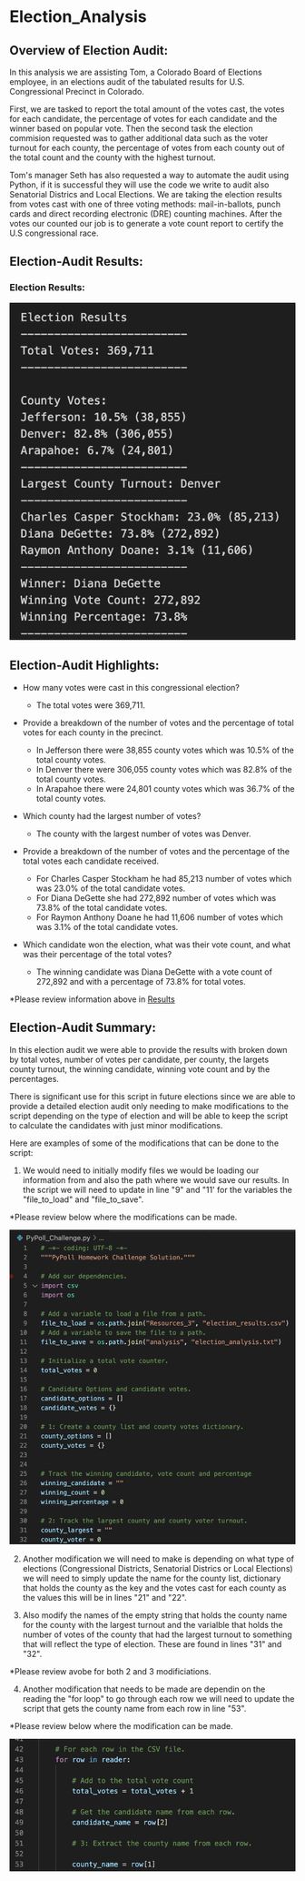 # Election_Analysis


## Overview of Election Audit:

In this analysis we are assisting Tom, a Colorado Board of Elections employee, in an elections audit of the tabulated results for U.S. Congressional Precinct in Colorado. 

First, we are tasked to report the total amount of the votes cast, the votes for each candidate, the percentage of votes for each candidate and the winner based on popular vote. Then the second task the election commision requested was to gather additional data such as the voter turnout for each county, the percentage of votes from each county out of the total count and the county with the highest turnout.

Tom's manager Seth has also requested a way to automate the audit using Python, if it is successful they will use the code we write to audit also Senatorial Districs and Local Elections. We are taking the election results from votes cast with one of three voting methods: mail-in-ballots, punch cards and direct recording electronic (DRE) counting machines. After the votes our counted our job is to generate a vote count report to certify the U.S congressional race. 


## Election-Audit Results:

### Election Results: 

![Election_Results](https://github.com/Lesliec87/Election_Analysis/blob/main/Resources_3/Election_Results.png)

## Election-Audit Highlights:

- How many votes were cast in this congressional election?
  - The total votes were 369,711.
  
- Provide a breakdown of the number of votes and the percentage of total votes for each county in the precinct.
   - In Jefferson there were 38,855 county votes which was 10.5% of the total county votes.
   - In Denver there were 306,055 county votes which was 82.8% of the total county votes.
   - In Arapahoe there were 24,801 county votes which was 36.7% of the total county votes.
   
- Which county had the largest number of votes?
   - The county with the largest number of votes was Denver.
   
- Provide a breakdown of the number of votes and the percentage of the total votes each candidate received.
   - For Charles Casper Stockham he had 85,213 number of votes which was 23.0% of the total candidate votes.
   - For Diana DeGette she had 272,892 number of votes which was 73.8% of the total candidate votes.
   - For Raymon Anthony Doane he had 11,606 number of votes which was 3.1% of the total candidate votes.
   
- Which candidate won the election, what was their vote count, and what was their percentage of the total votes?
  - The winning candidate was Diana DeGette with a vote count of 272,892 and with a percentage of 73.8% for total votes.

 *Please review information above in [Results](#Election_Results)

## Election-Audit Summary: 

In this election audit we were able to provide the results with broken down by total votes, number of votes per candidate, per county, the largets county turnout, the winning candidate, winning vote count and by the percentages.

There is significant use for this script in future elections since we are able to provide a detailed election audit only needing to make modifications to the script depending on the type of election and will be able to keep the script to calculate the candidates with just minor modifications. 

Here are examples of some of the modifications that can be done to the script: 

1. We would need to initially modify files we would be loading our information from and also the path where we would save our results. In the script we will need to update in line "9" and "11' for the variables the "file_to_load" and "file_to_save". 

*Please review below where the modifications can be made. 

![Initial Modifications](https://github.com/Lesliec87/Election_Analysis/blob/main/Resources_3/python_code_1.png)

2. Another modification we will need to make is depending on what type of elections (Congressional Districts, Senatorial Districs or Local Elections) we will need to simply update the name for the county list, dictionary that holds the county as the key and the votes cast for each county as the values this will be in lines "21" and "22".

3. Also modify the names of the empty string that holds the county name for the county with the largest turnout and the varialble that holds the number of votes of the county that had the largest turnout to something that will reflect the type of election. These are found in lines "31" and "32".

*Please review avobe for both 2 and 3 modificiations.

4. Another modification that needs to be made are dependin on the reading the "for loop" to go through each row we will need to update the script that gets the county name from each row in line "53".

*Please review below where the modification can be made. 

![Initial Modifications](https://github.com/Lesliec87/Election_Analysis/blob/main/Resources_3/python_code_2.png)

